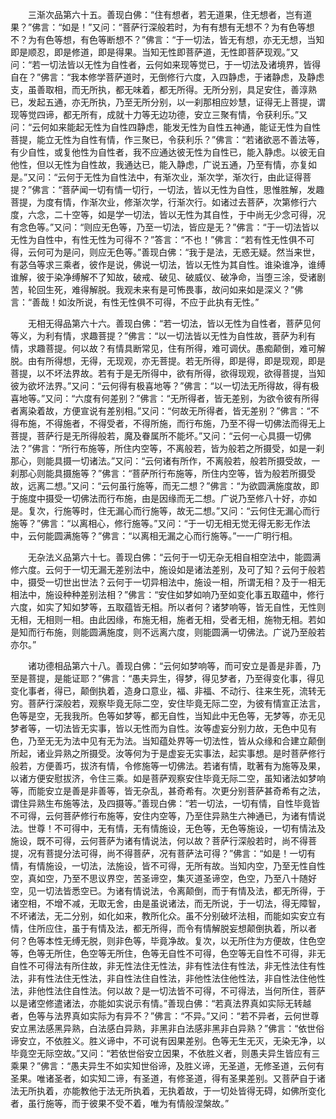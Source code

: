 <!-- { "loadSidebar": true } -->
　　三渐次品第六十五。善现白佛：“住有想者，若无道果，住无想者，岂有道果？”佛言：“如是！”又问：“菩萨行深般若时，为有有想有无想不？为有色等想不？为有色等想，有色等断想不？”佛言：“于一切法，皆无有想，亦无无想，当知即是顺忍，即是修道，即是得果。当知无性即菩萨道，无性即菩萨现观。”又问：“若一切法皆以无性为自性者，云何如来现等觉已，于一切法及诸境界，皆得自在？”佛言：“我本修学菩萨道时，无倒修行六度，入四静虑，于诸静虑，及静虑支，虽善取相，而无所执，都无味着，都无所得。无所分别，具足安住，善淳熟已，发起五通，亦无所执，乃至无所分别，以一刹那相应妙慧，证得无上菩提，谓现等觉四谛，都无所有，成就十力等无边功德，安立三聚有情，令获利乐。”又问：“云何如来能起无性为自性四静虑，能发无性为自性五神通，能证无性为自性菩提，能立无性为自性有情，作三聚已，令获利乐？”佛言：“若诸欲恶不善法等，有少自性，或复他性为自性者，我不应通达彼无性为自性已，能入静虑。以彼无自他性，但以无性为自性故，我通达已，能入静虑，广说五通，乃至有情，亦复如是。”又问：“云何于无性为自性法中，有渐次业，渐次学，渐次行，由此证得菩提？”佛言：“菩萨闻一切有情一切行，一切法，皆以无性为自性，思惟胜解，发趣菩提，为度有情，作渐次业，修渐次学，行渐次行。如诸过去菩萨，次第修行六度，六念，二十空等，如是学一切法，皆以无性为其自性，于中尚无少念可得，况有念色等。”又问：“则应无色等，乃至一切法，皆应是无？”佛言：“于一切法皆以无性为自性中，有性无性为可得不？”答言：“不也！”佛言：“若有性无性俱不可得，云何可为是问，则应无色等。”善现白佛：“我于是法，无惑无疑。然当来世，有苾刍等求三乘者，彼作是说，佛说一切法，皆以无性为其自性。谁染谁净，谁缚谁解，彼于染净缚解不了知故，破戒、破见、破威仪、破净命，当堕三涂，受诸剧苦，轮回生死，难得解脱。我观未来有是可怖畏事，故问如来如是深义？”佛言：“善哉！如汝所说，有性无性俱不可得，不应于此执有无性。”

　　无相无得品第六十六。善现白佛：“若一切法，皆以无性为自性者，菩萨见何等义，为利有情，求趣菩提？”佛言：“以一切法皆以无性为自性故，菩萨为利有情，求趣菩提。何以故？有情具断常见，住有所得，难可调伏。愚痴颠倒，难可解脱。由有所得想，无得，无现观，亦无菩提。若无所得，即是得，即是现观，即是菩提，以不坏法界故。若有于是无所得中，欲有所得，欲得现观，欲得菩提，当知彼为欲坏法界。”又问：“云何得有极喜地等？”佛言：“以一切法无所得故，得有极喜地等。”又问：“六度有何差别？”佛言：“无所得者，皆无差别，为欲令彼有所得者离染着故，方便宣说有差别相。”又问：“何故无所得者，皆无差别？”佛言：“不得布施，不得施者，不得受者，不得所施，而行布施，乃至不得一切佛法而得无上菩提，菩萨行是无所得般若，魔及眷属所不能坏。”又问：“云何一心具摄一切佛法？”佛言：“所行布施等，所住内空等，不离般若，皆为般若之所摄受，如是一刹那心，则能具摄一切诸法。”又问：“云何诸有所作，不离般若，般若所摄受故，一刹那心则能具摄施等？”佛言：“菩萨所行布施等，所住内空等，皆为般若所摄受故，远离二想。”又问：“云何虽行施等，而无二想？”佛言：“为欲圆满施度故，即于施度中摄受一切佛法而行布施，由是因缘而无二想。广说乃至修八十好，亦如是。复次，行施等时，住无漏心而行施等，故无二想。”又问：“云何住无漏心而行施等？”佛言：“以离相心，修行施等。”又问：“于一切无相无觉无得无影无作法中，云何能圆满施等？”佛言：“以离相无漏之心而行施等。”一一广明行相。

　　无杂法义品第六十七。善现白佛：“云何于一切无杂无相自相空法中，能圆满修六度。云何于一切无漏无差别法中，施设如是诸法差别，及可了知？云何于般若中，摄受一切世出世法？云何于一切异相法中，施设一相，所谓无相？及于一相无相法中，施设种种差别法相？”佛言：“安住如梦如响乃至如变化事五取蕴中，修行六度，如实了知如梦等，五取蕴皆无相。所以者何？诸梦响等，皆无自性，无性则无相，无相则一相。由此因缘，布施无相，施者无相，受者无相，施物无相。若如是知而行布施，则能圆满施度，则不远离六度，则能圆满一切佛法。广说乃至般若亦尔。”

　　诸功德相品第六十八。善现白佛：“云何如梦响等，而可安立是善是非善，乃至是菩提，是能证耶？”佛言：“愚夫异生，得梦，得见梦者，乃至得变化事，得见变化事者，得已，颠倒执着，造身口意业，福、非福、不动行、往来生死，流转无穷。菩萨行深般若，观察毕竟无际二空，安住毕竟无际二空，为彼有情宣正法言，色等是空，无我我所。色等如梦等，都无自性，当知此中无色等，无梦等，亦无见梦者等，一切法皆无实事，皆以无性而为自性。汝等虚妄分别力故，无色中见有色，乃至无无为法中见有无为法。当知蕴处界等一切法性，皆从众缘和合建立颠倒所起，诸业异熟之所摄受。汝等何为于是虚妄无实事法，起实事想。是时菩萨修行般若，方便善巧，拔济有情，令修施等一切佛法。若诸有情，耽著有为施等及果，以诸方便安慰拔济，令住三乘。如是菩萨观察安住毕竟无际二空，虽知诸法如梦响等，而能安立是善是非善等，皆无杂乱，甚奇希有。次更分别菩萨甚奇希有之法，谓住异熟生布施等法，及四摄等。”善现白佛：“若一切法，一切有情，自性毕竟皆不可得，云何菩萨修行布施等，安住内空等，乃至住异熟生六神通已，为诸有情说法。世尊！不可得中，无有情，无有情施设，无色等，无色等施设，一切有情法及施设，既不可得，云何菩萨为诸有情说法，何以故？菩萨行深般若时，尚不得菩提，况有菩提分法可得，尚不得菩萨，况有菩萨法可得？”佛言：“如是！一切有情，有情施设，一切法，法施设，皆不可得，无所有故。当知内空，乃至无性自性空，真如空，乃至不思议界空，苦圣谛空，集灭道圣谛空，色空，乃至八十随好空，见一切法皆悉空已。为诸有情说法，令离颠倒，而于有情及法，都无所得，于诸空相，不增不减，无取无舍，由是虽说诸法，而无所说，于一切法，得无障智，不坏诸法，无二分别，如化如来，教所化众。虽不分别破坏法相，而能如实安立有情，住所应住，虽于有情及法，都无所得，而令有情解脱妄想颠倒执着，所以者何？色等本性无缚无脱，则非色等，毕竟净故。复次，以无所住为方便故，住色空等，色等无所住，色空等无所住，色等无自性不可得，色空等无自性不可得，非无自性不可得法有所住故，非无性法住无性法，非有性法住有性法，非无性法住有性法，非有性法住无性法，非自性法住自性法，非他性法住他性法，非自性法住他性法，非他性法住自性法。何以故？是一切法皆不可得，不可得法，当何所住，菩萨以是诸空修遣诸法，亦能如实说示有情。”善现白佛：“若真法界真如实际无转越者，色等与法界真如实际为有异不？”佛言：“不异。”又问：“若不异者，云何世尊安立黑法感黑异熟，白法感白异熟，非黑非白法感非黑非白异熟？”佛言：“依世俗谛安立，不依胜义。胜义谛中，不可说有因果差别。色等无生无灭，无染无净，以毕竟空无际空故。”又问：“若依世俗安立因果，不依胜义者，则愚夫异生皆应有三乘果？”佛言：“愚夫异生不如实知世俗谛，及胜义谛，无圣道，无修圣道，云何有圣果。唯诸圣者，如实知二谛，有圣道，有修圣道，得有圣果差别。又菩萨自于诸法无所执着，亦能教他于法无所执着，无执着故，于一切处皆得无碍，如佛所变化者，虽行施等，而于彼果不受不着，唯为有情般涅槃故。”

